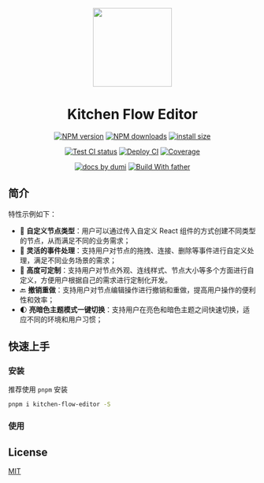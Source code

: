 <p align="center">
  <img width="160" src="https://gw.alipayobjects.com/mdn/rms_7d1485/afts/img/A*XDYxSJXBjjwAAAAAAAAAAAAAARQnAQ">
</p>
<h1 align="center">Kitchen Flow Editor</h1>

<div align="center">

[![NPM version][npm-image]][npm-url] [![NPM downloads][download-image]][download-url] [![install size][npm-size]][npm-size-url]

[![Test CI status][test-ci]][test-ci-url] [![Deploy CI][release-ci]][release-ci-url] [![Coverage][coverage]][codecov-url]

[![ docs by dumi][dumi-url]](https://d.umijs.org/) [![Build With father][father-url]](https://github.com/umijs/father/)

<!-- gitpod url -->

[gitpod-badge]: https://img.shields.io/badge/Gitpod-ready--to--code-blue?logo=gitpod
[gitpod-url]: https://gitpod.io/#https://github.com/ant-design/kitchen-flow-editor

<!-- umi url -->

[dumi-url]: https://img.shields.io/badge/docs%20by-dumi-blue
[father-url]: https://img.shields.io/badge/build%20with-father-028fe4.svg

<!-- npm url -->

[npm-image]: http://img.shields.io/npm/v/kitchen-flow-editor.svg?style=flat-square&color=deepgreen&label=latest
[npm-url]: http://npmjs.org/package/kitchen-flow-editor
[npm-size]: https://img.shields.io/bundlephobia/minzip/kitchen-flow-editor?color=deepgreen&label=gizpped%20size&style=flat-square
[npm-size-url]: https://packagephobia.com/result?p=kitchen-flow-editor

<!-- coverage -->

[coverage]: https://codecov.io/gh/ant-design/kitchen-flow-editor/branch/master/graph/badge.svg
[codecov-url]: https://codecov.io/gh/ant-design/kitchen-flow-editor/branch/master

<!-- Github CI -->

[test-ci]: https://github.com/ant-design/kitchen-flow-editor/workflows/Test%20CI/badge.svg
[release-ci]: https://github.com/ant-design/kitchen-flow-editor/workflows/Release%20CI/badge.svg
[test-ci-url]: https://github.com/ant-design/kitchen-flow-editor/actions?query=workflow%3ATest%20CI
[release-ci-url]: https://github.com/ant-design/kitchen-flow-editor/actions?query=workflow%3ARelease%20CI
[download-image]: https://img.shields.io/npm/dm/kitchen-flow-editor.svg?style=flat-square
[download-url]: https://npmjs.org/package/kitchen-flow-editor

</div>

## 简介

特性示例如下：

- 🎨 **自定义节点类型**：用户可以通过传入自定义 React 组件的方式创建不同类型的节点，从而满足不同的业务需求；
- 🎉 **灵活的事件处理**：支持用户对节点的拖拽、连接、删除等事件进行自定义处理，满足不同业务场景的需求；
- 🚀 **高度可定制**：支持用户对节点外观、连线样式、节点大小等多个方面进行自定义，方便用户根据自己的需求进行定制化开发。
- 🔙 **撤销重做**：支持用户对节点编辑操作进行撤销和重做，提高用户操作的便利性和效率；
- 🌓 **亮暗色主题模式一键切换**：支持用户在亮色和暗色主题之间快速切换，适应不同的环境和用户习惯；

## 快速上手

### 安装

推荐使用 `pnpm` 安装

```bash
pnpm i kitchen-flow-editor -S
```

### 使用

## License

[MIT](./LICENSE)
